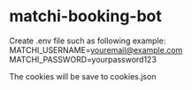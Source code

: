 # matchi-booking-bot

Create .env file such as following example:
MATCHI_USERNAME=youremail@example.com
MATCHI_PASSWORD=yourpassword123

The cookies will be save to cookies.json